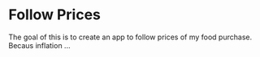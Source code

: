 # Follow Prices
The goal of this is to create an app to follow prices of my food purchase. Becaus inflation ...